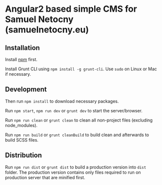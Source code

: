 # Angular2 based simple CMS for Samuel Netocny (samuelnetocny.eu)

## Installation

Install [npm](http://blog.npmjs.org/post/85484771375/how-to-install-npm) first.

Install Grunt CLI using `npm install -g grunt-cli`. Use `sudo` on Linux or Mac if necessary.

## Development

Then run `npm install` to download necessary packages.

Run `npm start`, `npm run dev` or `grunt dev` to start the server/browser.

Run `npm run clean` or `grunt clean` to clean all non-project files (excluding node_modules). 

Run `npm run build` or `grunt cleanBuild` to build clean and afterwards to build SCSS files.

## Distribution

Run `npm run dist` or `grunt dist` to build a production version into `dist` folder. The production version contains only files required to run on production server that are minified first.      
